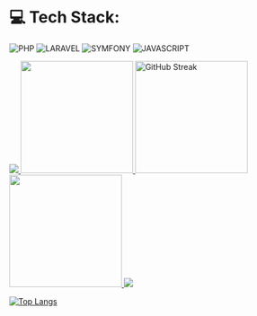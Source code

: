 # 💻 Tech Stack:
![PHP](https://img.shields.io/badge/php-%237A86B8.svg?style=for-the-badge&logo=php&logoColor=white)
![LARAVEL](https://img.shields.io/badge/laravel-%23F9322C.svg?style=for-the-badge&logo=laravel&logoColor=white) 
![SYMFONY](https://img.shields.io/badge/symfony-%23262626.svg?style=for-the-badge&logo=symfony&logoColor=white) 
![JAVASCRIPT](https://img.shields.io/badge/javascript-%23262626.svg?style=for-the-badge&logo=javascript&logoColor=white) 

<a href="https://github-contributor-stats.vercel.app/api?username=pankajsondagar07&title_color=006AFF&text_color=417E87&icon_color=0579C3&bg_color=ffffff00&hide_border=true&show_icons=true&include_all_commits=true&count_private=true&disable_animations=true" target="_blank">
  <img src="https://github-contributor-stats.vercel.app/api?username=pankajsondagar07&title_color=006AFF&text_color=417E87&icon_color=0579C3&bg_color=ffffff00&hide_border=true&show_icons=true&include_all_commits=true&count_private=true&disable_animations=true" />
</a>
<a href="https://github-readme-stats.vercel.app/api?username=pankajsondagar07&hide_border=true&show_icons=true&include_all_commits=true&count_private=true&disable_animations=true&rank_icon=percentile&theme=transparent" target="_blank">
  <img height=200 src="https://github-readme-stats.vercel.app/api?username=pankajsondagar07&hide_border=true&show_icons=true&include_all_commits=true&count_private=true&disable_animations=true&rank_icon=percentile&theme=transparent" />
</a>
<a href="https://streak-stats.demolab.com?user=pankajsondagar07&theme=transparent&hide_border=true" target="_blank">
<img height=200  src="https://streak-stats.demolab.com?user=pankajsondagar07&theme=transparent&hide_border=true" alt="GitHub Streak" />
</a>
<a href="https://github-readme-stats.vercel.app/api/top-langs/?username=pankajsondagar07&layout=donut&hide_border=true&show_icons=true&include_all_commits=true&count_private=true&disable_animations=true&theme=transparent" target="_blank">
  <img height=200 src="https://github-readme-stats.vercel.app/api/top-langs/?username=pankajsondagar07&layout=donut&hide_border=true&show_icons=true&include_all_commits=true&count_private=true&disable_animations=true&theme=transparent" />
</a>

<a href="https://github-readme-activity-graph.vercel.app/graph?username=pankajsondagar07&bg_color=0000000&color=0579C3&line=0579C3&point=417E87&area_color=006AFF&area=true&hide_border=true" target="_blank">
  <img src="https://github-readme-activity-graph.vercel.app/graph?username=pankajsondagar07&bg_color=0000000&color=0579C3&line=0579C3&point=417E87&area_color=006AFF&area=true&hide_border=true" />
</a>

[![Top Langs](https://github-readme-stats.vercel.app/api/top-langs/?username=anuraghazra)](https://github.com/anuraghazra/github-readme-stats)
